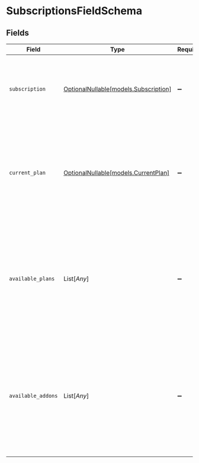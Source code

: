 # SubscriptionsFieldSchema


## Fields

| Field                                                                                                      | Type                                                                                                       | Required                                                                                                   | Description                                                                                                | Example                                                                                                    |
| ---------------------------------------------------------------------------------------------------------- | ---------------------------------------------------------------------------------------------------------- | ---------------------------------------------------------------------------------------------------------- | ---------------------------------------------------------------------------------------------------------- | ---------------------------------------------------------------------------------------------------------- |
| `subscription`                                                                                             | [OptionalNullable[models.Subscription]](../models/subscription.md)                                         | :heavy_minus_sign:                                                                                         | Current subscription details                                                                               | {<br/>"value": {<br/>"id": "abc123",<br/>"name": "Sample Subscription"<br/>}<br/>}                         |
| `current_plan`                                                                                             | [OptionalNullable[models.CurrentPlan]](../models/currentplan.md)                                           | :heavy_minus_sign:                                                                                         | N/A                                                                                                        | {<br/>"summary": "Sample Current Plan",<br/>"value": {<br/>"id": "internal",<br/>"name": "Sample Plan"<br/>}<br/>} |
| `available_plans`                                                                                          | List[*Any*]                                                                                                | :heavy_minus_sign:                                                                                         | Available Plans of the subscription                                                                        | {<br/>"summary": "Sample Available Plans",<br/>"value": [<br/>{<br/>"id": "internal",<br/>"name": "Sample Plan"<br/>}<br/>]<br/>} |
| `available_addons`                                                                                         | List[*Any*]                                                                                                | :heavy_minus_sign:                                                                                         | Available Addons of the subscription                                                                       | {<br/>"summary": "Sample Available Addons",<br/>"value": [<br/>{<br/>"id": "additional-user",<br/>"name": "Sample Addon"<br/>}<br/>]<br/>} |